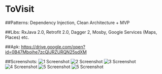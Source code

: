 # ToVisit

##Patterns:
Dependency Injection, Clean Architecture + MVP

##Libs:
RxJava 2.0, Retrofit 2.0, Dagger 2, Mosby, Google Services (Maps, Places) etc.

##Apk:
https://drive.google.com/open?id=0B47Mboihe7zcQlJRZURQN25sdXM

##Screenshots: 
![1 Screenshot](https://pp.vk.me/c637128/v637128222/e791/PBCw7q3dO6I.jpg)
![2 Screenshot](https://pp.vk.me/c637128/v637128222/e79b/Qa4HND1Gh4E.jpg)
![3 Screenshot](https://pp.vk.me/c637128/v637128222/e7a5/gWLB12MmhNI.jpg)
![4 Screenshot](https://pp.vk.me/c637128/v637128222/e7af/ANNydvHEEr0.jpg)
![5 Screenshot](https://pp.vk.me/c637128/v637128222/e7b9/RC831wQ8JgQ.jpg)
![5 Screenshot](https://pp.vk.me/c637128/v637128222/e7c3/AHbAGUZRJn4.jpg)
